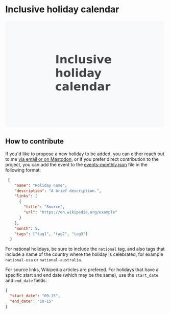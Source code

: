 # Inclusive holiday calendar

<img width="500" src="public/images/thumbnail.png" alt="The text 'Inclusive holiday calendar' written in dark color on a light background.">

## How to contribute

If you'd like to propose a new holiday to be added, you can either reach out to me [via email or on Mastodon](https://stefanbohacek.com/contact/), or if you prefer direct contribution to the project, you can add the event to the [events-monthly.json](https://github.com/stefanbohacek/holidays/blob/main/_data/events-monthly.json) file in the following format:


```json
 {
    "name": "Holiday name",
    "description": "A brief description.",
    "links": [
      {
        "title": "Source",
        "url": "https://en.wikipedia.org/example"
      }
    ],
    "month": 5,
    "tags": ["tag1", "tag2", "tag3"]
  }
```

For national holidays, be sure to include the `national` tag, and also tags that include a name of the country where the holiday is celebrated, for example `national-usa` or `national-australia`.

For source links, Wikipedia articles are prefered. For holidays that have a specific start and end date (which may be the same), use the `start_date` and `end_date` fields:

```json
{
  "start_date": "09-15",
  "end_date": "10-15"
}
```


